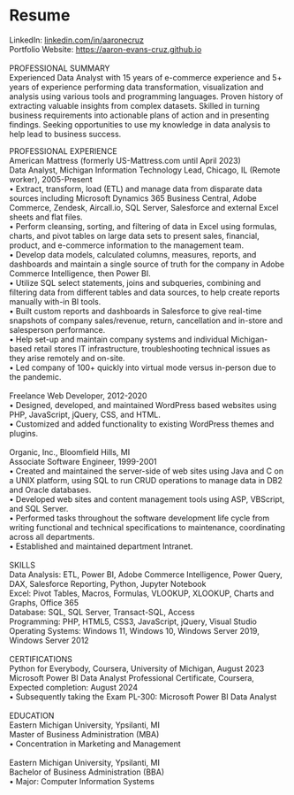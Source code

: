 # Resume

LinkedIn: <a href="linkedin.com/in/aaronecruz">linkedin.com/in/aaronecruz</a><br>
Portfolio Website: <a href="aaron-evans-cruz.github.io/">https://aaron-evans-cruz.github.io</a><br />
<br />
PROFESSIONAL SUMMARY <br />
Experienced Data Analyst with 15 years of e-commerce experience and 5+ years of experience performing data transformation, visualization and analysis using various tools and programming languages. Proven history of extracting valuable insights from complex datasets. Skilled in turning business requirements into actionable plans of action and in presenting findings. Seeking opportunities to use my knowledge in data analysis to help lead to business success.

PROFESSIONAL EXPERIENCE  <br />
American Mattress (formerly US-Mattress.com until April 2023)  <br />
Data Analyst, Michigan Information Technology Lead, Chicago, IL (Remote worker), 2005-Present  <br />
•	Extract, transform, load (ETL) and manage data from disparate data sources including Microsoft Dynamics 365 Business Central, Adobe Commerce, Zendesk, Aircall.io, SQL Server, Salesforce and external Excel sheets and flat files. <br />
•	Perform cleansing, sorting, and filtering of data in Excel using formulas, charts, and pivot tables on large data sets to present sales, financial, product, and e-commerce information to the management team. <br />
•	Develop data models, calculated columns, measures, reports, and dashboards and maintain a single source of truth for the company in Adobe Commerce Intelligence, then Power BI. <br />
•	Utilize SQL select statements, joins and subqueries, combining and filtering data from different tables and data sources, to help create reports manually with-in BI tools. <br />
•	Built custom reports and dashboards in Salesforce to give real-time snapshots of company sales/revenue, return, cancellation and in-store and salesperson performance. <br />
•	Help set-up and maintain company systems and individual Michigan-based retail stores IT infrastructure, troubleshooting technical issues as they arise remotely and on-site. <br />
•	Led company of 100+ quickly into virtual mode versus in-person due to the pandemic. <br />
 <br />
Freelance Web Developer, 2012-2020 <br />
•	Designed, developed, and maintained WordPress based websites using PHP, JavaScript, jQuery, CSS, and HTML. <br />
•	Customized and added functionality to existing WordPress themes and plugins. <br />
 <br />
Organic, Inc., Bloomfield Hills, MI <br />
Associate Software Engineer, 1999-2001 <br />
•	Created and maintained the server-side of web sites using Java and C on a UNIX platform, using SQL to run CRUD operations to manage data in DB2 and Oracle databases. <br />
•	Developed web sites and content management tools using ASP, VBScript, and SQL Server. <br />
•	Performed tasks throughout the software development life cycle from writing functional and technical specifications to maintenance, coordinating across all departments. <br />
•	Established and maintained department Intranet. <br />
 <br />
SKILLS <br />
Data Analysis: ETL, Power BI, Adobe Commerce Intelligence, Power Query, DAX, Salesforce Reporting, Python, Jupyter Notebook <br />
Excel: Pivot Tables, Macros, Formulas, VLOOKUP, XLOOKUP, Charts and Graphs, Office 365 <br />
Database:  SQL, SQL Server, Transact-SQL, Access <br />
Programming:  PHP, HTML5, CSS3, JavaScript, jQuery, Visual Studio <br />
Operating Systems:  Windows 11, Windows 10, Windows Server 2019, Windows Server 2012 <br />
 <br />
CERTIFICATIONS <br />
Python for Everybody, Coursera, University of Michigan, August 2023 <br />
Microsoft Power BI Data Analyst Professional Certificate, Coursera, 
Expected completion: August 2024 <br />
•	Subsequently taking the Exam PL-300: Microsoft Power BI Data Analyst <br />
 <br />
EDUCATION <br />
Eastern Michigan University, Ypsilanti, MI <br />
Master of Business Administration (MBA)  <br />
•	Concentration in Marketing and Management <br />
 <br />
Eastern Michigan University, Ypsilanti, MI <br />
Bachelor of Business Administration (BBA) <br />
•	Major: Computer Information Systems <br />
